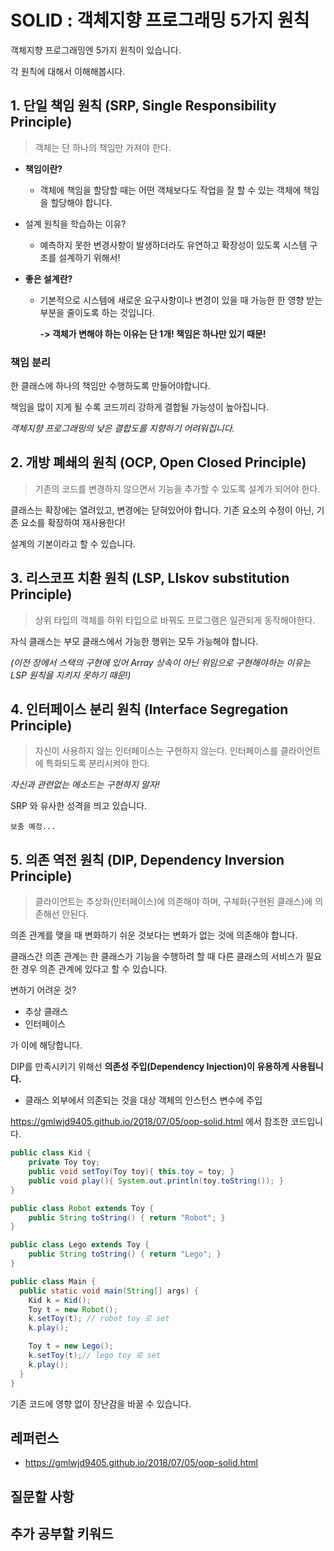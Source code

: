 # SOLID : 객체지향 프로그래밍 5가지 원칙

객체지향 프로그래밍엔 5가지 원칙이 있습니다.

각 원칙에 대해서 이해해봅시다.



## 1. 단일 책임 원칙 (SRP, Single Responsibility Principle)

> 객체는 단 하나의 책임만 가져야 한다.

- **책임이란?**

  - 객체에 책임을 할당할 때는 어떤 객체보다도 작업을 잘 할 수 있는 객체에 책임을 할당해야 합니다.

- 설계 원칙을 학습하는 이유?

  - 예측하지 못한 변경사항이 발생하더라도 
    유연하고 확장성이 있도록 시스템 구조를 설계하기 위해서!

- **좋은 설계란?**

  - 기본적으로 시스템에 새로운 요구사항이나 변경이 있을 때 
    가능한 한 영향 받는 부분을 줄이도록 하는 것입니다.

    **-> 객체가 변해야 하는 이유는 단 1개! 책임은 하나만 있기 때문!**



### 책임 분리

한 클래스에 하나의 책임만 수행하도록 만들어야합니다.

책임을 많이 지게 될 수록 코드끼리 강하게 결합될 가능성이 높아집니다.

*객체지향 프로그래밍의 낮은 결합도를 지향하기 어려워집니다.*





## 2. 개방 폐쇄의 원칙 (OCP, Open Closed Principle)

> 기존의 코드를 변경하지 않으면서 기능을 추가할 수 있도록 설계가 되어야 한다.

클래스는 확장에는 열려있고, 변경에는 닫혀있어야 합니다.
기존 요소의 수정이 아닌, 기존 요소를 확장하여 재사용한다!

설계의 기본이라고 할 수 있습니다.









## 3. 리스코프 치환 원칙 (LSP, LIskov substitution Principle)

> 상위 타입의 객체를 하위 타입으로 바꿔도 프로그램은 일관되게 동작해야한다.

자식 클래스는 부모 클래스에서 가능한 행위는 모두 가능해야 합니다.

*(이전 장에서 스택의 구현에 있어 Array 상속이 아닌 위임으로 구현해야하는 이유는 LSP 원칙을 지키지 못하기 때문!)*







## 4. 인터페이스 분리 원칙 (Interface Segregation Principle)

> 자신이 사용하지 않는 인터페이스는 구현하지 않는다.
> 인터페이스를 클라이언트에 특화되도록 분리시켜야 한다.

*자신과 관련없는 메소드는 구현하지 말자!*

SRP 와 유사한 성격을 띄고 있습니다.

```text
보충 예정...

```







## 5. 의존 역전 원칙 (DIP, Dependency Inversion Principle)

> 클라이언트는 추상화(인터페이스)에 의존해야 하며, 구체화(구현된 클래스)에 의존해선 안된다.

의존 관계를 맺을 때 변화하기 쉬운 것보다는 변화가 없는 것에 의존해야 합니다.

클래스간 의존 관계는 한 클래스가 기능을 수행하려 할 때 다른 클래스의 서비스가 필요한 경우 의존 관계에 있다고 할 수 있습니다.

변하기 어려운 것?

- 추상 클래스
- 인터페이스

가 이에 해당합니다.



DIP를 만족시키기 위해선 **의존성 주입(Dependency Injection)이 유용하게 사용됩니다.**

- 클래스 외부에서 의존되는 것을 대상 객체의 인스턴스 변수에 주입

https://gmlwjd9405.github.io/2018/07/05/oop-solid.html 에서 참조한 코드입니다.

```java
public class Kid {
	private Toy toy;
	public void setToy(Toy toy){ this.toy = toy; }
	public void play(){ System.out.println(toy.toString()); }
}

public class Robot extends Toy {
	public String toString() { return "Robot"; }
}

public class Lego extends Toy {
	public String toString() { return "Lego"; }
}
```

```java
public class Main {
  public static void main(String[] args) {
    Kid k = Kid();
    Toy t = new Robot();
    k.setToy(t); // robot toy 로 set
    k.play();

    Toy t = new Lego();
    k.setToy(t);// lego toy 로 set
    k.play();
  }
}

```

기존 코드에 영향 없이 장난감을 바꿀 수 있습니다.









## 레퍼런스

- https://gmlwjd9405.github.io/2018/07/05/oop-solid.html





## 질문할 사항







## 추가 공부할 키워드








